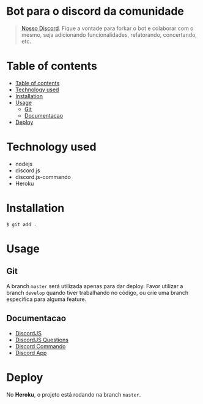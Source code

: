 # Bot para o discord da comunidade
>[Nosso Discord](https://discord.gg/EHy4MsC). Fique a vontade para forkar o bot e colaborar com o mesmo, seja adicionando funcionalidades, refatorando, concertando, etc.

Table of contents
=================

   * [Table of contents](#table-of-contents)
   * [Technology used](#technology-used)
   * [Installation](#installation)
   * [Usage](#usage)
      * [Git](#git)
      * [Documentacao](#documentacao)
   * [Deploy](#deploy)


Technology used
============
* nodejs
* discord.js
* discord.js-commando
* Heroku


Installation  
============
`$ git add .`  

Usage
=====

Git  
-----

A branch `master` será utilizada apenas para dar deploy. Favor utilizar a branch `develop` quando tiver trabalhando no código, ou crie uma branch especifica para alguma feature.  

Documentacao  
-----
- [DiscordJS](https://discordjs.guide)  
- [DiscordJS Questions](https://discordjs.guide/popular-topics/common-questions.html)  
- [Discord Commando](https://discord.js.org/#/docs/commando/master/general/welcome)  
- [Discord App](https://support.discord.com/hc/pt-br)  
  
Deploy  
============
No **Heroku**, o projeto está rodando na branch `master`.